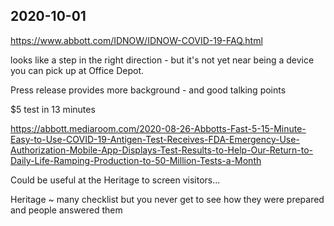 
## 2020-10-01

https://www.abbott.com/IDNOW/IDNOW-COVID-19-FAQ.html

looks like a step in the right direction - but it's not yet near being a device you can pick up at Office Depot.

Press release provides more background - and good talking points

$5 test in 13 minutes

https://abbott.mediaroom.com/2020-08-26-Abbotts-Fast-5-15-Minute-Easy-to-Use-COVID-19-Antigen-Test-Receives-FDA-Emergency-Use-Authorization-Mobile-App-Displays-Test-Results-to-Help-Our-Return-to-Daily-Life-Ramping-Production-to-50-Million-Tests-a-Month

 Could be useful at the Heritage to screen visitors...

Heritage ~ many checklist but you never get to see how they were prepared and people answered them
